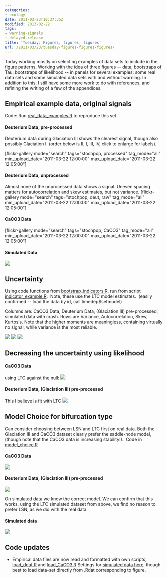 ```yaml
---
categories:
- ecology
date: 2011-03-23T10:37:35Z
modified: 2013-02-22
tags:
- warning-signals
- delayed-release
title: 'Tuesday: Figures, figures, figures'
url: /2011/03/23/tuesday-figures-figures-figures/
---
```


Today working mostly on selecting examples of data sets to include in the figure patterns.  Working with the idea of three figures -- data, bootstraps of Tau, bootstraps of likelihood -- in panels for several examples: some real data sets and some simulated data sets with and without warning.  In addition to this, I still have some more work to do with references, and refining the writing of a few of the appendices.


## Empirical example data, original signals


Code: Run [real_data_examples.R](https://github.com/cboettig/structured-populations/blob/256941ba96e741fbfec7b12e08f25bc7291c847c/warningsignals/demos/real_data_examples.R) to reproduce this set.


#### Deuterium Data, pre-processed


Deuterium data during Glaciation III shows the clearest signal, though also possibly Glaciation I.  (order below is II, I, III, IV, click to enlarge for labels).

[flickr-gallery mode="search" tags="stochpop, processed"  tag_mode="all"  min_upload_date="2011-03-22 12:00:00" max_upload_date="2011-03-22 12:05:00"]


#### Deuterium Data, unprocessed


Almost none of the unprocessed data shows a signal.  Uneven spacing matters for autocorrelation and skew estimates, but not variance.
[flickr-gallery mode="search" tags="stochpop, deut, raw"  tag_mode="all"  min_upload_date="2011-03-22 12:00:00" max_upload_date="2011-03-22 12:05:00"]


#### CaCO3 Data


[flickr-gallery mode="search" tags="stochpop, CaCO3"  tag_mode="all"  min_upload_date="2011-03-22 12:00:00" max_upload_date="2011-03-22 12:05:00"]


#### Simulated Data




![]( http://farm6.staticflickr.com/5068/5550314677_841e211a3e_o.png )


## Uncertainty


Using code functions from [bootstrap_indicators.R](https://github.com/cboettig/structured-populations/blob/49be95ffdf17ec67187c27642e2a5ea4612ab332/warningsignals/demos/bootstrap_indicators.R), run from script [indicator_example.R](https://github.com/cboettig/structured-populations/blob/49be95ffdf17ec67187c27642e2a5ea4612ab332/warningsignals/demos/indicator_example.R).  Note, these use the LTC model estimates.  (easily confirmed -- load the data by id, call timedep$setmodel)

Columns are: CaCO3 Data, Deuterium Data, (Glaciation III) pre-processed, simulated data with crash.  Rows are Variance, Autocorrelation, Skew, Kurtosis.  Note that the higher moments are meaningless, containing virtually no signal, while variance is the most reliable.

![]( http://farm6.staticflickr.com/5174/5550768947_1775500510_o.png )
 ![]( http://farm6.staticflickr.com/5184/5550956133_63ae0a5c28_o.png )
 ![]( http://farm6.staticflickr.com/5141/5551584198_27d43d2eaa_o.png )



## Decreasing the uncertainty using likelihood




#### CaCO3 Data


using LTC against the null:
![]( http://farm6.staticflickr.com/5255/5518867116_6773275786_o.png )



#### Deuterium Data, (Glaciation III) pre-processed


This I believe is fit with LTC
![]( http://farm6.staticflickr.com/5216/5520221975_5017582330_o.png )


## Model Choice for bifurcation type


Can consider choosing between LSN and LTC first on real data.  Both the Glaciation III and CaCO3 dataset clearly prefer the saddle-node model, (though note that the CaCO3 data is increasing stability!).  Code in [model_choice.R](https://github.com/cboettig/structured-populations/blob/faf10ddc66b139f47ac2550e655a5662b1dec55a/warningsignals/demos/model_choice.R)


#### CaCO3 Data


![]( http://farm6.staticflickr.com/5060/5551674282_e8335023b8_o.png )



#### Deuterium Data, (Glaciation III) pre-processed


![]( http://farm6.staticflickr.com/5051/5552850530_0aea953363_o.png )

On simulated data we know the correct model.  We can confirm that this works, using the LTC simulated dataset from above, we find no reason to prefer LSN, as we did with the real data.

#### Simulated data


![]( http://farm6.staticflickr.com/5268/5552596535_8182746b73_o.png )

## Code updates

* Empirical data files are now read and formatted with own scripts, [load_deut.R](https://github.com/cboettig/structured-populations/blob/master/warningsignals/demos/load_deut.R) and [load_CaCO3.R](https://github.com/cboettig/structured-populations/blob/master/warningsignals/demos/load_CaCO3.R) Settings for [simulated data here](https://github.com/cboettig/structured-populations/blob/5ac3751756d2406d19bb46618ca239d2711cd618/warningsignals/demos/simulate_data.R), though best to load data-set directly from .Rdat corresponding to figure.

	

